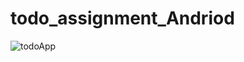# todo_assignment_Andriod
![todoApp](https://user-images.githubusercontent.com/51437592/168481527-40b818df-0b62-47ec-a9a2-f6673f2777e0.gif)
